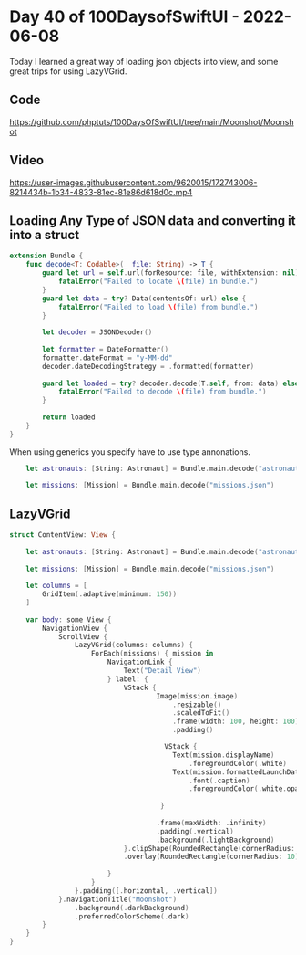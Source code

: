 # Day 40 of 100DaysofSwiftUI - 2022-06-08

Today I learned a great way of loading json objects into view, and some great trips for using LazyVGrid.


## Code

https://github.com/phptuts/100DaysOfSwiftUI/tree/main/Moonshot/Moonshot

## Video

https://user-images.githubusercontent.com/9620015/172743006-8214434b-1b34-4833-81ec-81e86d618d0c.mp4

## Loading Any Type of JSON data and converting it into a struct

```swift
extension Bundle {
    func decode<T: Codable>(_ file: String) -> T {
        guard let url = self.url(forResource: file, withExtension: nil) else {
            fatalError("Failed to locate \(file) in bundle.")
        }
        guard let data = try? Data(contentsOf: url) else {
            fatalError("Failed to load \(file) from bundle.")
        }
        
        let decoder = JSONDecoder()
        
        let formatter = DateFormatter()
        formatter.dateFormat = "y-MM-dd"
        decoder.dateDecodingStrategy = .formatted(formatter)
        
        guard let loaded = try? decoder.decode(T.self, from: data) else {
            fatalError("Failed to decode \(file) from bundle.")
        }
        
        return loaded
    }
}


```

When using generics you specify have to use type annonations.

```swift
    let astronauts: [String: Astronaut] = Bundle.main.decode("astronauts.json")
    
    let missions: [Mission] = Bundle.main.decode("missions.json")

```

## LazyVGrid

```swift
struct ContentView: View {
    
    let astronauts: [String: Astronaut] = Bundle.main.decode("astronauts.json")
    
    let missions: [Mission] = Bundle.main.decode("missions.json")
    
    let columns = [
        GridItem(.adaptive(minimum: 150))
    ]
    
    var body: some View {
        NavigationView {
            ScrollView {
                LazyVGrid(columns: columns) {
                    ForEach(missions) { mission in
                        NavigationLink {
                            Text("Detail View")
                        } label: {
                            VStack {
                                    Image(mission.image)
                                        .resizable()
                                        .scaledToFit()
                                        .frame(width: 100, height: 100)
                                        .padding()

                                      VStack {
                                        Text(mission.displayName)
                                            .foregroundColor(.white)
                                        Text(mission.formattedLaunchDate)
                                            .font(.caption)
                                            .foregroundColor(.white.opacity(0.5))
                                        
                                     }
                                    
                                    .frame(maxWidth: .infinity)
                                    .padding(.vertical)
                                    .background(.lightBackground)
                            }.clipShape(RoundedRectangle(cornerRadius: 10))
                            .overlay(RoundedRectangle(cornerRadius: 10).stroke(.lightBackground))
                            
                        }
                    }
                }.padding([.horizontal, .vertical])
            }.navigationTitle("Moonshot")
                .background(.darkBackground)
                .preferredColorScheme(.dark)
        }
    }
}
```
